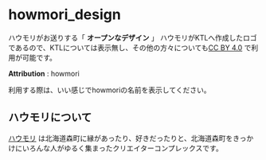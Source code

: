# howmori_design
ハウモリがお送りする「 **オープンなデザイン** 」
ハウモリがKTLへ作成したロゴであるので、KTLについては表示無し、その他の方々についても[CC BY 4.0](http://creativecommons.org/licenses/by/4.0/) で利用が可能です。  
  
**Attribution** : howmori
  
利用する際は、いい感じでhowmoriの名前を表示してください。  
  
## ハウモリについて
[ハウモリ](https://howmori.org) は北海道森町に縁があったり、好きだったりと、北海道森町をきっかけにいろんな人がゆるく集まったクリエイターコンプレックスです。  
  

